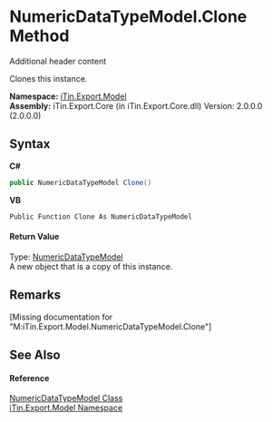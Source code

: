 # NumericDataTypeModel.Clone Method 
Additional header content 

Clones this instance.

**Namespace:**&nbsp;<a href="N_iTin_Export_Model">iTin.Export.Model</a><br />**Assembly:**&nbsp;iTin.Export.Core (in iTin.Export.Core.dll) Version: 2.0.0.0 (2.0.0.0)

## Syntax

**C#**<br />
``` C#
public NumericDataTypeModel Clone()
```

**VB**<br />
``` VB
Public Function Clone As NumericDataTypeModel
```


#### Return Value
Type: <a href="T_iTin_Export_Model_NumericDataTypeModel">NumericDataTypeModel</a><br />A new object that is a copy of this instance.

## Remarks
\[Missing <remarks> documentation for "M:iTin.Export.Model.NumericDataTypeModel.Clone"\]

## See Also


#### Reference
<a href="T_iTin_Export_Model_NumericDataTypeModel">NumericDataTypeModel Class</a><br /><a href="N_iTin_Export_Model">iTin.Export.Model Namespace</a><br />